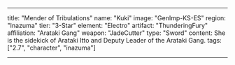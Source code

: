 ---

title: "Mender of Tribulations"
name: "Kuki"
image: "GenImp-KS-ES"
region: "Inazuma"
tier: "3-Star"
element: "Electro"
artifact: "ThunderingFury"
affiliation: "Arataki Gang"
weapon: "JadeCutter"
type: "Sword"
content: She is the sidekick of Arataki Itto and Deputy Leader of the Arataki Gang.
tags: ["2.7", "character", "inazuma"]

---